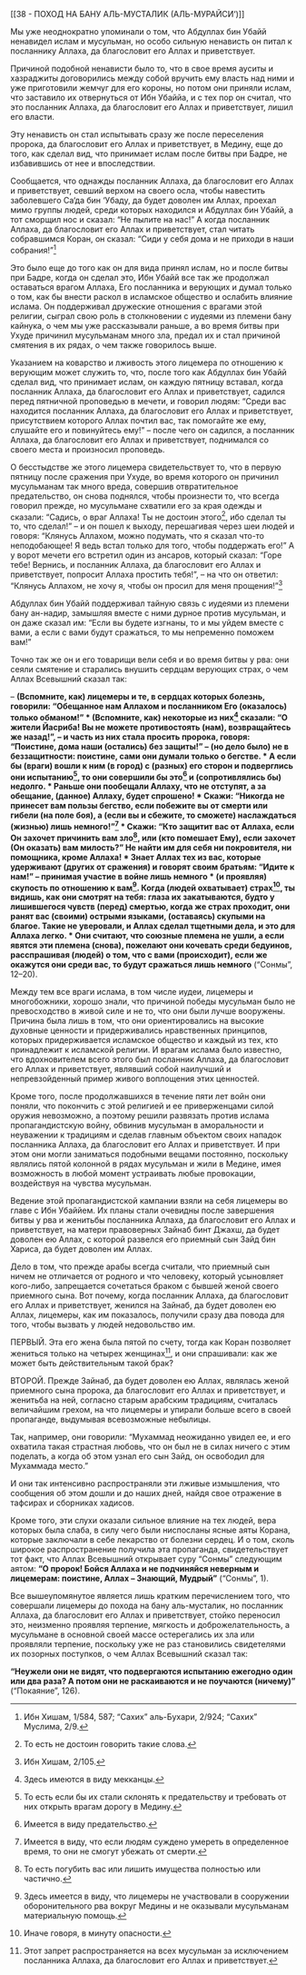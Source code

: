 [[38 - ПОХОД НА БАНУ АЛЬ-МУСТАЛИК (АЛЬ-МУРАЙСИ‘)]]

Мы уже неоднократно упоминали о том, что Абдуллах бин Убайй ненавидел ислам и мусульман, но особо сильную ненависть он питал к посланнику Аллаха, да благословит его Аллах и приветствует.

Причиной подобной ненависти было то, что в свое время ауситы и хазраджиты договорились между собой вручить ему власть над ними и уже приготовили жемчуг для его короны, но потом они приняли ислам, что заставило их отвернуться от Ибн Убаййа, и с тех пор он считал, что это посланник Аллаха, да благословит его Аллах и приветствует, лишил его власти. 

Эту ненависть он стал испытывать сразу же после переселения пророка, да благословит его Аллах и приветствует, в Медину, еще до того, как сделал вид, что принимает ислам после битвы при Бадре, не избавившись от нее и впоследствии.

Сообщается, что однажды посланник Аллаха, да благословит его Аллах и приветствует, севший верхом на своего осла, чтобы навестить заболевшего Са‘да бин ‘Убаду, да будет доволен им Аллах, проехал мимо группы людей, среди которых находился и Абдуллах бин Убайй, а тот сморщил нос и сказал: “Не пылите на нас!” А когда посланник Аллаха, да благословит его Аллах и приветствует, стал читать собравшимся Коран, он сказал: “Сиди у себя дома и не приходи в наши собрания!”[^1]

Это было еще до того как он для вида принял ислам, но и после битвы при Бадре, когда он сделал это, Ибн Убайй все так же продолжал оставаться врагом Аллаха, Его посланника и верующих и думал только о том, как бы внести раскол в исламское общество и ослабить влияние ислама. Он поддерживал дружеские отношения с врагами этой религии, сыграл свою роль в столкновении с иудеями из племени бану кайнука, о чем мы уже рассказывали раньше, а во время битвы при Ухуде причинил мусульманам много зла, предал их и стал причиной смятения в их рядах, о чем также говорилось выше.

Указанием на коварство и лживость этого лицемера по отношению к верующим может служить то, что, после того как Абдуллах бин Убайй сделал вид, что принимает ислам, он каждую пятницу вставал, когда посланник Аллаха, да благословит его Аллах и приветствует, садился перед пятничной проповедью в мечети, и говорил людям: “Среди вас находится посланник Аллаха, да благословит его Аллах и приветствует, присутствием которого Аллах почтил вас, так помогайте же ему, слушайте его и повинуйтесь ему!” – после чего он садился, а посланник Аллаха, да благословит его Аллах и приветствует, поднимался со своего места и произносил проповедь.

О бесстыдстве же этого лицемера свидетельствует то, что в первую пятницу после сражения при Ухуде, во время которого он причинил мусульманам так много вреда, совершив отвратительное предательство, он снова поднялся, чтобы произнести то, что всегда говорил прежде, но мусульмане схватили его за края одежды и сказали: “Садись, о враг Аллаха! Ты не достоин этого[^2], ибо сделал ты то, что сделал!” – и он пошел к выходу, перешагивая через шеи людей и говоря: “Клянусь Аллахом, можно подумать, что я сказал что-то неподобающее! Я ведь встал только для того, чтобы поддержать его!” А у ворот мечети его встретил один из ансаров, который сказал: “Горе тебе! Вернись, и посланник Аллаха, да благословит его Аллах и приветствует, попросит Аллаха простить тебя!”, – на что он ответил: “Клянусь Аллахом, не хочу я, чтобы он просил для меня прощения!”[^3]

Абдуллах бин Убайй поддерживал тайную связь с иудеями из племени бану ан-надир, замышляя вместе с ними дурное против мусульман, и он даже сказал им: “Если вы будете изгнаны, то и мы уйдем вместе с вами, а если с вами будут сражаться, то мы непременно поможем вам!”

Точно так же он и его товарищи вели себя и во время битвы у рва: они сеяли смятение и старались внушить сердцам верующих страх, о чем Аллах Всевышний сказал так:

– **(Вспомните, как) лицемеры и те, в сердцах которых болезнь, говорили: “Обещанное нам Аллахом и посланником Его (оказалось) только обманом!” \* (Вспомните, как) некоторые из них[^4] сказали: “О жители Йасриба! Вы не можете противостоять (нам), возвращайтесь же назад!”, – и часть из них стала просить пророка, говоря: “Поистине, дома наши (остались) без защиты!” – (но дело было) не в беззащитности: поистине, сами они думали только о бегстве. \* А если бы (враги) вошли к ним (в город) с (разных) его сторон и подверглись они испытанию[^5], то они совершили бы это[^6] и (сопротивлялись бы) недолго. \* Раньше они пообещали Аллаху, что не отступят, а за обещание, (данное) Аллаху, будет спрошено! \* Скажи: “Никогда не принесет вам пользы бегство, если побежите вы от смерти или гибели (на поле боя), а (если вы и сбежите, то сможете) наслаждаться (жизнью) лишь немного!”[^7] \* Скажи: “Кто защитит вас от Аллаха, если Он захочет причинить вам зло[^8], или (кто помешает Ему), если захочет (Он оказать) вам милость?” Не найти им для себя ни покровителя, ни помощника, кроме Аллаха! \* Знает Аллах тех из вас, которые удерживают (других от сражения) и говорят своим братьям: “Идите к нам!” – принимая участие в войне лишь немного \* (и проявляя) скупость по отношению к вам[^9]. Когда (людей охватывает) страх[^10], ты видишь, как они смотрят на тебя: глаза их закатываются, будто у лишившегося чувств (перед) смертью, когда же страх проходит, они ранят вас (своими) острыми языками, (оставаясь) скупыми на благое. Такие не уверовали, и Аллах сделал тщетными дела, и это для Аллаха легко. \* Они считают, что союзные племена не ушли, а если явятся эти племена (снова), пожелают они кочевать среди бедуинов, расспрашивая (людей) о том, что с вами (происходит), если же окажутся они среди вас, то будут сражаться лишь немного**  (“Сонмы”, 12–20).

Между тем все враги ислама, в том числе иудеи, лицемеры и многобожники, хорошо знали, что причиной победы мусульман было не превосходство в живой силе и не то, что они были лучше вооружены. Причина была лишь в том, что они ориентировались на высокие духовные ценности и придерживались нравственных принципов, которых придерживается исламское общество и каждый из тех, кто принадлежит к исламской религии. И врагам ислама было известно, что вдохновителем всего этого был посланник Аллаха, да благословит его Аллах и приветствует, являвший собой наилучший и непревзойденный пример живого воплощения этих ценностей.

Кроме того, после продолжавшихся в течение пяти лет войн они поняли, что покончить с этой религией и ее приверженцами силой оружия невозможно, а поэтому решили развязать против ислама пропагандистскую войну, обвинив мусульман в аморальности и неуважении к традициям и сделав главным объектом своих нападок посланника Аллаха, да благословит его Аллах и приветствует. И при этом они могли заниматься подобными вещами постоянно, поскольку являлись пятой колонной в рядах мусульман и жили в Медине, имея возможность в любой момент устраивать любые провокации, воздействуя на чувства мусульман.

Ведение этой пропагандистской кампании взяли на себя лицемеры во главе с Ибн Убаййем. Их планы стали очевидны после завершения битвы у рва и женитьбы посланника Аллаха, да благословит его Аллах и приветствует, на матери правоверных Зайнаб бинт Джахш, да будет доволен ею Аллах, с которой развелся его приемный сын Зайд бин Хариса, да будет доволен им Аллах.

Дело в том, что прежде арабы всегда считали, что приемный сын ничем не отличается от родного и что человеку, который усыновляет кого-либо, запрещается сочетаться браком с бывшей женой своего приемного сына. Вот почему, когда посланник Аллаха, да благословит его Аллах и приветствует, женился на Зайнаб, да будет доволен ею Аллах, лицемеры, как им показалось, получили сразу два повода для того, чтобы вызвать у людей недовольство им.

ПЕРВЫЙ. Эта его жена была пятой по счету, тогда как Коран позволяет жениться только на четырех женщинах[^11], и они спрашивали: как же может быть действительным такой брак?

ВТОРОЙ. Прежде Зайнаб, да будет доволен ею Аллах, являлась женой приемного сына пророка, да благословит его Аллах и приветствует, и женитьба на ней, согласно старым арабским традициям, считалась величайшим грехом, на что лицемеры и упирали больше всего в своей пропаганде, выдумывая всевозможные небылицы.

Так, например, они говорили: “Мухаммад неожиданно увидел ее, и его охватила такая страстная любовь, что он был не в силах ничего с этим поделать, а когда об этом узнал его сын Зайд, он освободил для Мухаммада место.”

И они так интенсивно распространяли эти лживые измышления, что сообщения об этом дошли и до наших дней, найдя свое отражение в тафсирах и сборниках хадисов.

Кроме того, эти слухи оказали сильное влияние на тех людей, вера которых была слаба, в силу чего были ниспосланы ясные аяты Корана, которые заключали в себе лекарство от болезни сердец. И о том, сколь широкое распространение получила эта пропаганда, свидетельствует тот факт, что Аллах Всевышний открывает суру “Сонмы” следующим аятом: **“О пророк! Бойся Аллаха и не подчиняйся неверным и лицемерам: поистине, Аллах – Знающий, Мудрый”** (“Сонмы”, 1).

Все вышеупомянутое является лишь кратким перечислением того, что совершали лицемеры до похода на бану аль-мусталик, но посланник Аллаха, да благословит его Аллах и приветствует, стойко переносил это, неизменно проявляя терпение, мягкость и доброжелательность, а мусульмане в основной своей массе остерегались их зла или проявляли терпение, поскольку уже не раз становились свидетелями их позорных поступков, о чем Аллах Всевышний сказал так:

**“Неужели они не видят, что подвергаются испытанию ежегодно один или два раза? А потом они не раскаиваются и не поучаются (ничему)”** (“Покаяние”, 126).

[^1]: Ибн Хишам, 1/584, 587; “Сахих” аль-Бухари, 2/924; “Сахих” Муслима, 2/9.

[^2]: То есть не достоин говорить такие слова.

[^3]: Ибн Хишам, 2/105.

[^4]: Здесь имеются в виду мекканцы.

[^5]: То есть если бы их стали склонять к предательству и требовать от них открыть врагам дорогу в Медину.

[^6]: Имеется в виду предательство.

[^7]: Имеется в виду, что если людям суждено умереть в определенное время, то они не смогут убежать от смерти.

[^8]: То есть погубить вас или лишить имущества полностью или частично.

[^9]: Здесь имеется в виду, что лицемеры не участвовали в сооружении оборонительного рва вокруг Медины и не оказывали мусульманам материальную помощь.

[^10]: Иначе говоря, в минуту опасности.

[^11]: Этот запрет распространяется на всех мусульман за исключением посланника Аллаха, да благословит его Аллах и приветствует.

